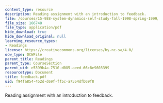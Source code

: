 ```yaml
---
content_type: resource
description: Reading assignment with an introduction to feedback.
file: /courses/15-988-system-dynamics-self-study-fall-1998-spring-1999/f94fa854452dd69fff5ca7554dfb69f8_feedback.pdf
file_size: 166748
file_type: application/pdf
hide_download: true
hide_download_original: null
learning_resource_types:
- Readings
license: https://creativecommons.org/licenses/by-nc-sa/4.0/
ocw_type: OCWFile
parent_title: Readings
parent_type: CourseSection
parent_uid: e5399b4a-7510-d085-aeed-66c8e9603399
resourcetype: Document
title: feedback.pdf
uid: f94fa854-452d-d69f-ff5c-a7554dfb69f8
---
```

Reading assignment with an introduction to feedback.